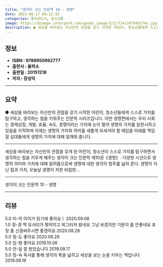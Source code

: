 ```yaml
---
title: "생각이 크는 인문학 10 - 생명"
date: 2021-06-17 04:12:15
categories: [국내도서, 청소년]
image: https://bimage.interpark.com/goods_image/5/1/7/4/247945174s.jpg
description: ● 세상을 바라보는 자신만의 관점을 갖기 시작한 어린이, 청소년들에게 스스로 가치를 탐구하고, 생각하는 힘을 키워주는 인문학 시리즈입니다. 이번 생명편에서는 우리 사회는 경제성장, 개발, 효율, 속도, 경쟁이라는 가치에 눈이 멀어 생명의 가치를 등한시하고 있음을 지적하며 이제는 생명의
---
```


## **정보**

- **ISBN : 9788950962777**
- **출판사 : 을파소**
- **출판일 : 20151218**
- **저자 : 장성익**

------



## **요약**

●  세상을 바라보는 자신만의 관점을 갖기 시작한 어린이, 청소년들에게 스스로 가치를 탐구하고, 생각하는 힘을 키워주는 인문학 시리즈입니다. 이번 생명편에서는 우리 사회는 경제성장, 개발, 효율, 속도, 경쟁이라는 가치에 눈이 멀어 생명의 가치를 등한시하고 있음을 지적하며 이제는 생명의 가치와 의미를 새롭게 되새겨야 할 때임을 미래를 책임질 십대들에게 생명의 가치에 대해 일깨워 줍니다.

------

세상을 바라보는 자신만의 관점을 갖게 된 어린이, 청소년이 스스로 가치를 탐구하면서 생각하는 힘을 키우게 해주는 생각이 크는 인문학 제10권《생명》. 다양한 시선으로 생명의 의미와 가치에 대해 알려줌으로써 생명에 대한 생각의 범주를 넓혀 준다. 생명이 지닌 힘과 가치, 오늘날 생명이 처한 비참한... 

------


생각이 크는 인문학 10 - 생명 

------


## **리뷰** 

5.0 이-의 아이가 읽기에 좋아요ㅣ 2020.09.08 <br/>1.0 정-경 책 모서리가 찢어지고 찌그러져 왔네요
그냥 보겠지만 기분이 좀 안좋네요
포장 좀 신경써주시면 좋겠어요 2020.08.28 <br/>5.0 정-도 좋아요 2020.08.26 <br/>5.0 임-형 좋아요 2019.10.06 <br/>5.0 안-일 잘 받았습니다 2019.09.17 <br/>5.0 정-숙 독서를 통해 생각의 폭을 넓히고 세상을 보는 눈을 키우는 책입니다 2019.06.19 <br/>